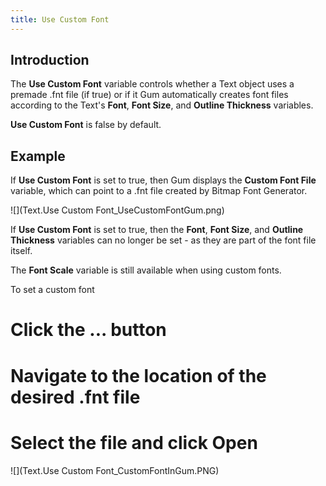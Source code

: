 ```yaml
---
title: Use Custom Font
---
```


## Introduction
The **Use Custom Font** variable controls whether a Text object uses a premade .fnt file (if true) or if it Gum automatically creates font files according to the Text's **Font**, **Font Size**, and **Outline Thickness** variables.

**Use Custom Font** is false by default.

## Example
If **Use Custom Font** is set to true, then Gum displays the **Custom Font File** variable, which can point to a .fnt file created by Bitmap Font Generator.

![](Text.Use Custom Font_UseCustomFontGum.png)

If **Use Custom Font** is set to true, then the **Font**, **Font Size**, and **Outline Thickness** variables can no longer be set - as they are part of the font file itself.

The **Font Scale** variable is still available when using custom fonts.

To set a custom font

# Click the **...** button
# Navigate to the location of the desired .fnt file
# Select the file and click **Open**

![](Text.Use Custom Font_CustomFontInGum.PNG)
